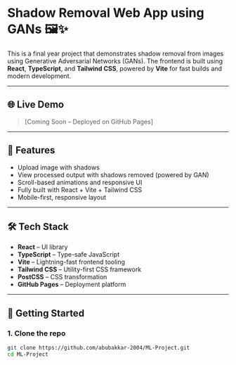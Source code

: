 # Shadow Removal Web App using GANs 🖼✨

This is a final year project that demonstrates shadow removal from images using Generative Adversarial Networks (GANs). The frontend is built using **React**, **TypeScript**, and **Tailwind CSS**, powered by **Vite** for fast builds and modern development.

---

## 🌐 Live Demo

> [Coming Soon – Deployed on GitHub Pages]

---

## 🎯 Features

- Upload image with shadows
- View processed output with shadows removed (powered by GAN)
- Scroll-based animations and responsive UI
- Fully built with React + Vite + Tailwind CSS
- Mobile-first, responsive layout

---

## 🛠️ Tech Stack

- **React** – UI library
- **TypeScript** – Type-safe JavaScript
- **Vite** – Lightning-fast frontend tooling
- **Tailwind CSS** – Utility-first CSS framework
- **PostCSS** – CSS transformation
- **GitHub Pages** – Deployment platform

---

## 🚀 Getting Started

### 1. Clone the repo

```bash
git clone https://github.com/abubakkar-2004/ML-Project.git
cd ML-Project

